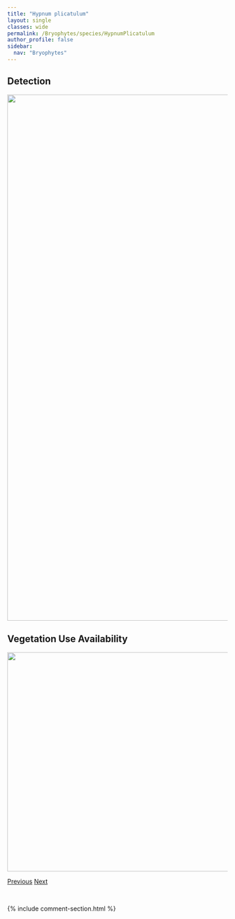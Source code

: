 ```yaml
---
title: "Hypnum plicatulum"
layout: single
classes: wide
permalink: /Bryophytes/species/HypnumPlicatulum
author_profile: false
sidebar:
  nav: "Bryophytes"
---
```


<h2>Detection</h2>

<a href="https://drive.google.com/uc?export=view&id=1HJLQd-_Xuxyrab2i95Ob5d_ru9r_sSia">
<img src="https://drive.google.com/uc?export=view&id=1HJLQd-_Xuxyrab2i95Ob5d_ru9r_sSia" height = "1200" width = "800">
</a>


<h2>Vegetation Use Availability</h2>

<a href="https://drive.google.com/uc?export=view&id=1LE4_iv8ijRMMyqfySpMCJxBiunpTqVEu">
<img src="https://drive.google.com/uc?export=view&id=1LE4_iv8ijRMMyqfySpMCJxBiunpTqVEu" height = "500" width = "1000">
</a>


<a href="/DevelopmentWebsite/Bryophytes/species/HypnumPallescens" class="pagination--pager" title="Hypnum pallescens">Previous</a> <a href="/DevelopmentWebsite/Bryophytes/species/HypnumPratense" class="pagination--pager" title="Hypnum pratense">Next</a>

<p>&nbsp;</p>

{% include comment-section.html %}
